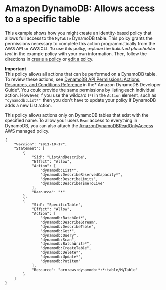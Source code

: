 # Amazon DynamoDB: Allows access to a specific table<a name="reference_policies_examples_dynamodb_specific-table"></a>

This example shows how you might create an identity\-based policy that allows full access to the `MyTable` DynamoDB table\. This policy grants the permissions necessary to complete this action programmatically from the AWS API or AWS CLI\. To use this policy, replace the *italicized placeholder text* in the example policy with your own information\. Then, follow the directions in [create a policy](access_policies_create.md) or [edit a policy](access_policies_manage-edit.md)\.

**Important**  
This policy allows all actions that can be performed on a DynamoDB table\. To review these actions, see [DynamoDB API Permissions: Actions, Resources, and Conditions Reference](https://docs.aws.amazon.com/amazondynamodb/latest/developerguide/api-permissions-reference.html) in the* Amazon DynamoDB Developer Guide*\. You could provide the same permissions by listing each individual action\. However, if you use the wildcard \(`*`\) in the `Action` element, such as `"dynamodb:List*"`, then you don't have to update your policy if DynamoDB adds a new List action\. 

This policy allows actions only on DynamoDB tables that exist with the specified name\. To allow your users `Read` access to everything in DynamoDB, you can also attach the [AmazonDynamoDBReadOnlyAccess](https://console.aws.amazon.com/iam/home#policies/arn:aws:iam::aws:policy/AmazonDynamoDBReadOnlyAccess) AWS managed policy\.

```
{
    "Version": "2012-10-17",
    "Statement": [
        {
            "Sid": "ListAndDescribe",
            "Effect": "Allow",
            "Action": [
                "dynamodb:List*",
                "dynamodb:DescribeReservedCapacity*",
                "dynamodb:DescribeLimits",
                "dynamodb:DescribeTimeToLive"
            ],
            "Resource": "*"
        },
        {
            "Sid": "SpecificTable",
            "Effect": "Allow",
            "Action": [
                "dynamodb:BatchGet*",
                "dynamodb:DescribeStream",
                "dynamodb:DescribeTable",
                "dynamodb:Get*",
                "dynamodb:Query",
                "dynamodb:Scan",
                "dynamodb:BatchWrite*",
                "dynamodb:CreateTable",
                "dynamodb:Delete*",
                "dynamodb:Update*",
                "dynamodb:PutItem"
            ],
            "Resource": "arn:aws:dynamodb:*:*:table/MyTable"
        }
    ]
}
```